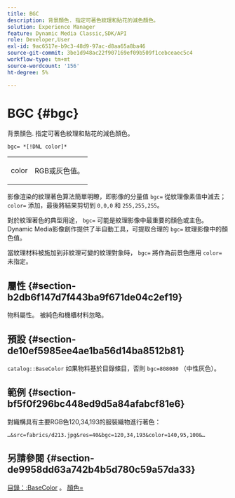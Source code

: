 ```yaml
---
title: BGC
description: 背景顏色. 指定可著色紋理和貼花的減色顏色。
solution: Experience Manager
feature: Dynamic Media Classic,SDK/API
role: Developer,User
exl-id: 9ac6517e-b9c3-48d9-97ac-d8aa65a8ba46
source-git-commit: 3be1d948ac22f907169ef09b509f1cebceaec5c4
workflow-type: tm+mt
source-wordcount: '156'
ht-degree: 5%

---
```


# BGC {#bgc}

背景顏色. 指定可著色紋理和貼花的減色顏色。

`bgc= *[!DNL color]*`

<table id="simpletable_131302355CAB4900A7B45FED903A1AAD" class="- topic/simpletable "> 
 <tr class="- topic/strow strow"> 
  <td class="- topic/stentry stentry"> <p><span class="+ topic/keyword sw-d/varname varname"> color</span> </p> </td> 
  <td class="- topic/stentry stentry"> <p>RGB或灰色值。 </p></td> 
 </tr> 
</table>

影像渲染的紋理著色算法簡單明瞭，即影像的分量值 `bgc=` 從紋理像素值中減去； `color=` 添加，最後將結果剪切到 `0,0,0` 和 `255,255,255`。

對於紋理著色的典型用途， `bgc=` 可能是紋理影像中最重要的顏色或主色。 Dynamic Media影像創作提供了半自動工具，可提取合理的 `bgc=` 紋理影像中的顏色值。

當紋理材料被施加到非紋理可變的紋理對象時， `bgc=` 將作為前景色應用 `color=` 未指定。

## 屬性 {#section-b2db6f147d7f443ba9f671de04c2ef19}

物料屬性。 被純色和機櫃材料忽略。

## 預設 {#section-de10ef5985ee4ae1ba56d14ba8512b81}

`catalog::BaseColor` 如果物料基於目錄條目，否則 `bgc=808080` （中性灰色）。

## 範例 {#section-bf5f0f296bc448ed9d5a84afabcf81e6}

對織構具有主要RGB色120,34,193的服裝織物進行著色：

`…&src=fabrics/d213.jpg&res=40&bgc=120,34,193&color=140,95,100&…`

## 另請參閱 {#section-de9958dd63a742b4b5d780c59a57da33}

[目錄：:BaseColor](../../../../../ir-api/material-cat/image-rendering-api-ref/c-ir-material-catalog/c-ir-material-data-reference/r-ir-basecolor.md#reference-5f02371b1d8e444ab12d2614d9792de8) 。 [顏色=](../../../../../ir-api/http-protocol/image-rendering-api-ref/c-ir-http-protocol-ref/c-ir-http-protocol-command-reference/r-ir-http-color.md#reference-ea3cba9edfe94dbab86d8f123a9ed0aa)
